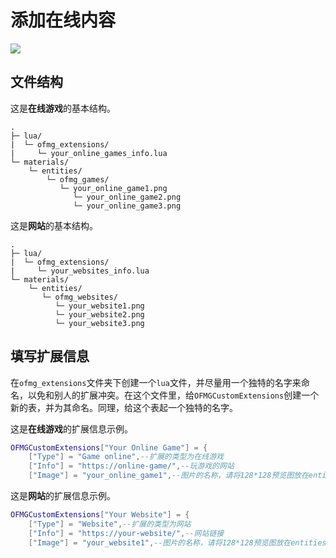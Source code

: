 # 添加在线内容

![](https://s2.loli.net/2024/01/26/BqfYC37lePSA9wO.jpg)

## 文件结构

这是**在线游戏**的基本结构。

```
.
├─ lua/
|  └─ ofmg_extensions/
|     └─ your_online_games_info.lua
└─ materials/
    └─ entities/
        └─ ofmg_games/
           └─ your_online_game1.png
              └─ your_online_game2.png
              └─ your_online_game3.png
```

这是**网站**的基本结构。

```
.
├─ lua/
|  └─ ofmg_extensions/
|     └─ your_websites_info.lua
└─ materials/
    └─ entities/
       └─ ofmg_websites/
          └─ your_website1.png
          └─ your_website2.png
          └─ your_website3.png
```

## 填写扩展信息

在`ofmg_extensions`文件夹下创建一个`lua`文件，并尽量用一个独特的名字来命名，以免和别人的扩展冲突。在这个文件里，给`OFMGCustomExtensions`创建一个新的表，并为其命名。同理，给这个表起一个独特的名字。

这是**在线游戏**的扩展信息示例。

```lua
OFMGCustomExtensions["Your Online Game"] = {
    ["Type"] = "Game online",--扩展的类型为在线游戏
    ["Info"] = "https://online-game/",--玩游戏的网站
    ["Image"] = "your_online_game1",--图片的名称，请将128*128预览图放在entities/ofmg_games文件夹里
```

这是**网站**的扩展信息示例。

```lua
OFMGCustomExtensions["Your Website"] = {
    ["Type"] = "Website",--扩展的类型为网站
    ["Info"] = "https://your-website/",--网站链接
    ["Image"] = "your_website1",--图片的名称，请将128*128预览图放在entities/ofmg_websites文件夹里
```